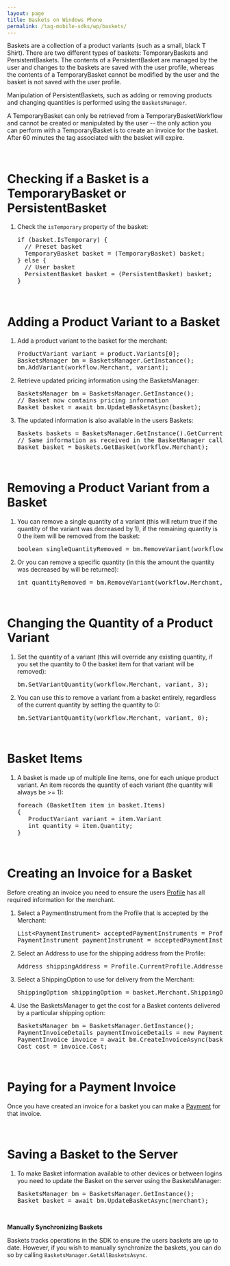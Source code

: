 ```yaml
---
layout: page
title: Baskets on Windows Phone
permalink: /tag-mobile-sdks/wp/baskets/
---
```


Baskets are a collection of a product variants (such as a small, black T Shirt). There are two different types of baskets: TemporaryBaskets and PersistentBaskets. The contents of a PersistentBasket are managed by the user and changes to the baskets are saved with the user profile, whereas the contents of a TemporaryBasket cannot be modified by the user and the basket is not saved with the user profile.

Manipulation of PersistentBaskets, such as adding or removing products and changing quantities is performed using the `BasketsManager`.

A TemporaryBasket can only be retrieved from a TemporaryBasketWorkflow and cannot be created or manipulated by the user -- the only action you can perform with a TemporaryBasket is to create an invoice for the basket. After 60 minutes the tag associated with the basket will expire.

<br />

# Checking if a Basket is a TemporaryBasket or PersistentBasket

1. Check the `isTemporary` property of the basket:

    <pre>if (basket.IsTemporary) {
     // Preset basket
     TemporaryBasket basket = (TemporaryBasket) basket;
   } else {
     // User basket
     PersistentBasket basket = (PersistentBasket) basket;
   }</pre>

<br />

# Adding a Product Variant to a Basket

1. Add a product variant to the basket for the merchant:

    <pre>ProductVariant variant = product.Variants[0];
   BasketsManager bm = BasketsManager.GetInstance();
   bm.AddVariant(workflow.Merchant, variant);</pre>

2. Retrieve updated pricing information using the BasketsManager:

    <pre>BasketsManager bm = BasketsManager.GetInstance();
   // Basket now contains pricing information
   Basket basket = await bm.UpdateBasketAsync(basket);</pre>

3. The updated information is also available in the users Baskets:

    <pre>Baskets baskets = BasketsManager.GetInstance().GetCurrentBaskets();
   // Same information as received in the BasketManager callback
   Basket basket = baskets.GetBasket(workflow.Merchant);</pre>

<br />

# Removing a Product Variant from a Basket

1. You can remove a single quantity of a variant (this will return true if the quantity of the variant was decreased by 1), if the remaining quantity is 0 the item will be removed from the basket:

    <pre>boolean singleQuantityRemoved = bm.RemoveVariant(workflow.Merchant, variant);</pre>

2. Or you can remove a specific quantity (in this the amount the quantity was decreased by will be returned):

    <pre>int quantityRemoved = bm.RemoveVariant(workflow.Merchant, variant, 2);</pre>

<br />

# Changing the Quantity of a Product Variant

1. Set the quantity of a variant (this will override any existing quantity, if you set the quantity to 0 the basket item for that variant will be removed):

    <pre>bm.SetVariantQuantity(workflow.Merchant, variant, 3);</pre>

2. You can use this to remove a variant from a basket entirely, regardless of the current quantity by setting the quantity to 0:

    <pre>bm.SetVariantQuantity(workflow.Merchant, variant, 0);</pre>

<br />

# Basket Items

1. A basket is made up of multiple line items, one for each unique product variant. An item records the quantity of each variant (the quantity will always be >= 1):

    <pre>foreach (BasketItem item in basket.Items) 
   {
      ProductVariant variant = item.Variant
      int quantity = item.Quantity;
   }</pre>

<br />

# Creating an Invoice for a Basket

Before creating an invoice you need to ensure the users [Profile]({{site.baseurl}}/tag-mobile-sdks/wp/profile/) has all required information for the merchant.

1. Select a PaymentInstrument from the Profile that is accepted by the Merchant:

    <pre>List&lt;PaymentInstrument&gt; acceptedPaymentInstruments = Profile.CurrentProfile.GetAcceptedPaymentInstruments(merchant);
   PaymentInstrument paymentInstrument = acceptedPaymentInstruments[0];</pre>

2. Select an Address to use for the shipping address from the Profile:

    <pre>Address shippingAddress = Profile.CurrentProfile.Addresses[0];</pre>

3. Select a ShippingOption to use for delivery from the Merchant:

    <pre>ShippingOption shippingOption = basket.Merchant.ShippingOptions[0];</pre>

4. Use the BasketsManager to get the cost for a Basket contents delivered by a particular shipping option:

    <pre>BasketsManager bm = BasketsManager.GetInstance();
   PaymentInvoiceDetails paymentInvoiceDetails = new PaymentInvoiceDetails(paymentInstrument, shippingAddress, shippingOption);
   PaymentInvoice invoice = await bm.CreateInvoiceAsync(basket, paymentInvoiceDetails);
   Cost cost = invoice.Cost;</pre>

<br />

# Paying for a Payment Invoice

Once you have created an invoice for a basket you can make a [Payment]({{site.baseurl}}/tag-mobile-sdks/wp/payments/) for that invoice.

<br />

# Saving a Basket to the Server

1. To make Basket information available to other devices or between logins you need to update the Basket on the server using the BasketsManager:

    <pre>BasketsManager bm = BasketsManager.GetInstance();
   Basket basket = await bm.UpdateBasketAsync(merchant);</pre>

<br />

**Manually Synchronizing Baskets**

Baskets tracks operations in the SDK to ensure the users baskets are up to date. However, if you wish to manually synchronize the baskets, you can do so by calling `BasketsManager.GetAllBasketsAsync`.
